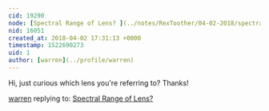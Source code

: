 ```yaml
---
cid: 19290
node: [Spectral Range of Lens? ](../notes/RexToother/04-02-2018/spectral-range-of-lens)
nid: 16051
created_at: 2018-04-02 17:31:13 +0000
timestamp: 1522690273
uid: 1
author: [warren](../profile/warren)
---
```


Hi, just curious which lens you're referring to? Thanks!

[warren](../profile/warren) replying to: [Spectral Range of Lens? ](../notes/RexToother/04-02-2018/spectral-range-of-lens)

